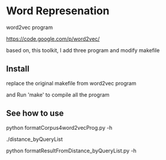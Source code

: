
Word Represenation
===========

word2vec program

https://code.google.com/p/word2vec/

based on, this toolkit, I add three program and modify makefile


Install
--------

replace the original makefile from word2vec program 

and Run 'make' to compile all the program

See how to use
----

python formatCorpus4word2vecProg.py -h

./distance\_byQueryList

python formatResultFromDistance\_byQueryList.py -h




